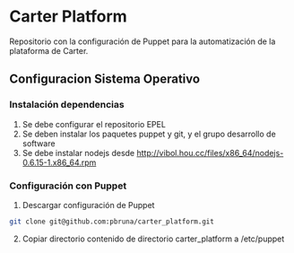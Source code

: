 # Carter Platform
Repositorio con la configuración de Puppet para la automatización de la plataforma de Carter.

## Configuracion Sistema Operativo

### Instalación dependencias

1. Se debe configurar el repositorio EPEL
2. Se deben instalar los paquetes puppet y git, y el grupo desarrollo de software
3. Se debe instalar nodejs desde http://vibol.hou.cc/files/x86_64/nodejs-0.6.15-1.x86_64.rpm


### Configuración con Puppet

1. Descargar configuración de Puppet
```bash
git clone git@github.com:pbruna/carter_platform.git
```

2. Copiar directorio contenido de directorio carter_platform a /etc/puppet